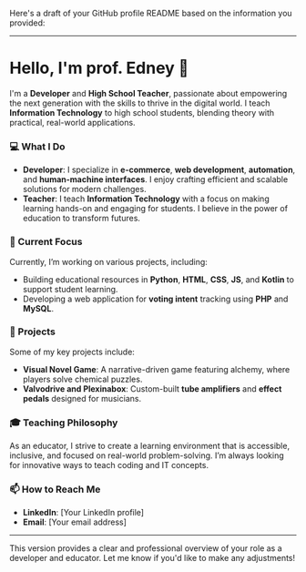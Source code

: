 Here's a draft of your GitHub profile README based on the information you provided:

---

# Hello, I'm prof. Edney 👋

I'm a **Developer** and **High School Teacher**, passionate about empowering the next generation with the skills to thrive in the digital world. I teach **Information Technology** to high school students, blending theory with practical, real-world applications.

### 💻 What I Do
- **Developer**: I specialize in **e-commerce**, **web development**, **automation**, and **human-machine interfaces**. I enjoy crafting efficient and scalable solutions for modern challenges.
- **Teacher**: I teach **Information Technology** with a focus on making learning hands-on and engaging for students. I believe in the power of education to transform futures.
  
### 🌱 Current Focus
Currently, I’m working on various projects, including:
- Building educational resources in **Python**, **HTML**, **CSS**, **JS**, and **Kotlin** to support student learning.
- Developing a web application for **voting intent** tracking using **PHP** and **MySQL**.

### 🚀 Projects
Some of my key projects include:
- **Visual Novel Game**: A narrative-driven game featuring alchemy, where players solve chemical puzzles.
- **Valvodrive and Plexinabox**: Custom-built **tube amplifiers** and **effect pedals** designed for musicians.

### 🎓 Teaching Philosophy
As an educator, I strive to create a learning environment that is accessible, inclusive, and focused on real-world problem-solving. I’m always looking for innovative ways to teach coding and IT concepts.

### 📫 How to Reach Me
- **LinkedIn**: [Your LinkedIn profile]
- **Email**: [Your email address]

---

This version provides a clear and professional overview of your role as a developer and educator. Let me know if you'd like to make any adjustments!
